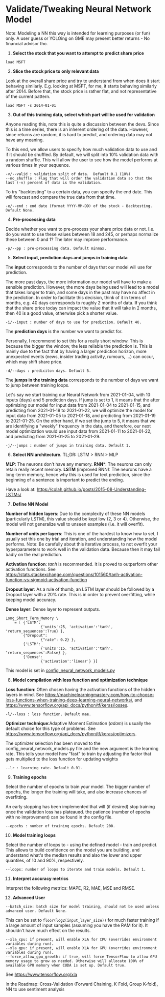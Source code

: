 # Validate/Tweaking Neural Network Model

Note: Modeling a NN this way is intended for learning purposes (or fun) only. A user guess or YOLOing on GME may present better returns - No financial advisor tho.

1. **Select the stock that you want to attempt to predict share price**
```
load MSFT
```

2. **Slice the stock price to only relevant data**

Look at the overall share price and try to understand from when does it start behaving similarly. E.g. looking at MSFT, for me, it starts behaving similarly after 2014. Before that, the stock price is rather flat, and not representative of the current pattern.
```
load MSFT -s 2014-01-01
```

3. **Out of this training data, select which part will be used for validation**

Anyone reading this, note this is quite a discussion between the devs.  Since this is a time series, there is an inherent
ordering of the data.  However, since returns are random, it is hard to predict, and ordering data may not have any meaning.

To this end, we allow users to specify how much validation data to use and if it should be shuffled.  By default, we will split 
into 10% validation data with a random shuffle.  This will allow the user to see how the model performs at various times in your sequence.

```
-v/--valid : validation split of data.  Default 0.1 (10%)
--no_shuffle : Flag that will order the validation data so that the last (-v) percent of data is the validation.
```
To try "backtesting" to a certain data, you can specify the end date.  This will forecast and compare the true data from that time.
```
-e/--end : end date (format YYYY-MM-DD) of the stock - Backtesting. Default None.
```

4. **Pre-processing data**

Decide whether you want to pre-process your share price data or not. I.e. do you want to use these values between 18 and 245, or perhaps normalize these between 0 and 1? The later may improve performance.
```
-p/--pp : pre-processing data. Default minmax.
```

5. **Select input, prediction days and jumps in training data**

The **input** corresponds to the number of days that our model will use for prediction.

The more past days, the more information our model will have to make a sensible prediction. However, the more days being used will lead to a model that takes longer to train, and some days in the past may have no affect in the prediction. In order to facilitate this decision, think of it in terms of months, e.g. 40 days corresponds to roughly 2 months of data. If you think that the share price today can impact the value that it will take in 2 months, then 40 is a good value, otherwise pick a shorter value.
```
-i/--input : number of days to use for prediction. Default 40.
```

The **prediction days** is the number we want to predict for.

Personally, I recommend to set this for a really short window. This is because the bigger the window, the less reliable the prediction is. This is mainly due to the fact that by having a larger prediction horizon, more unexpected events (news, insider trading activity, rumours, ...) can occur, which may shift share price.
```
-d/--days : prediciton days. Default 5.
```

The **jumps in the training data** corresponds to the number of days we want to jump between training loops.

Let's say we start training our Neural Network from 2021-01-04, with 10 inputs (days) and 5 prediction days. If jump is set to 1, it means that the after optimizing our model for input data from 2021-01-04 to 2021-01-15, and predicting from 2021-01-18 to 2021-01-22, we will optimize the model for input data from 2021-01-05 to 2021-01-18, and predicting from 2021-01-19 to 2021-01-25. On the other hand, if we set the jump to 5, it means that we are identifying a "weekly" frequency in the data, and therefore, our next model optimization would use input data from 2021-01-11 to 2021-01-22, and predicting from 2021-01-25 to 2021-01-29.
```
-j/--jumps : number of jumps in training data. Default 1.
```

6. **Select NN architecture.** TL;DR: LSTM > RNN > MLP

**MLP**: The neurons don't have any memory.
**RNN***: The neurons can only retain really recent memory.
**LSTM** (improved RNN): The neurons have a long-term memory, hence why this is used for text prediction, since the beginning of a sentence is important to predict the ending.

Have a look at: https://colah.github.io/posts/2015-08-Understanding-LSTMs/

7. **Define NN Model**

**Number of hidden layers**: Due to the complexity of these NN models (particularly LSTM), this value should be kept low (2, 3 or 4). Otherwise, the model will not generalize well to unseen examples (i.e. it will overfit).

**Number of units per layers**: This is one of the hardest to know how to set, I usually set this one by trial and iteration, and understanding how the model performs. Note: Be carefully about this iterative process, to not overfit your hyperparameters to work well in the validation data. Because then it may fail badly on the real prediction.

**Activation function**: _tanh_ is recommended. It is proved to outperform other activation functions. See https://stats.stackexchange.com/questions/101560/tanh-activation-function-vs-sigmoid-activation-function

**Dropout layer**: As a rule of thumb, an LSTM layer should be followed by a Dropout layer with a 20% rate. This is in order to prevent overfitting, while keeping model accuracy.

**Dense layer**: Dense layer to represent outputs.

```
Long_Short_Term_Memory \
    = [ {'LSTM':
                {'units':25, 'activation':'tanh', 'return_sequences':True} },
        {"Dropout":
                {"rate": 0.2} },
        {'LSTM':
                {'units':15, 'activation':'tanh', 'return_sequences':False} },
        {'Dense':
                {'activation':'linear'} }]
```
This model is set in [config_neural_network_models.py](/config_neural_network_models.py)

8. **Model compilation with loss function and optimization technique**

**Loss function**: Often chosen having the activation functions of the hidden layers in mind. See https://machinelearningmastery.com/how-to-choose-loss-functions-when-training-deep-learning-neural-networks/, and https://www.tensorflow.org/api_docs/python/tf/keras/losses.
```
-l/--loss : loss function. Default mae.
```

**Optimizer technique**:Adaptive Moment Estimation (_adam_) is usually the default choice for this type of problems. See https://www.tensorflow.org/api_docs/python/tf/keras/optimizers.

The optimizer selection has been moved to the config_neural_network_models.py file and the new argument is the learning rate.
This tells your model how "fast" to train by adjusting the factor that gets multiplied to the loss function for updating weights
```
--lr : learning rate. Default 0.01.
```

9. **Training epochs**

Select the number of epochs to train your model. The bigger number of epochs, the longer the training will take, and also increase chances of overfitting.

An early stopping has been implemented that will (if desired) stop training once the validation loss has plateaued.  the patience (number of 
epochs with no improvement) can be found in the config file.
```
--epochs : number of training epochs. Default 200.
```

10. **Model training loops**

Select the number of loops to - using the defined model - train and predict. This allows to build confidence on the model you are building, and understand what's the median results and also the lower and upper quantiles, of 10 and 90%, respectively.
```
--loops: number of loops to iterate and train models. Default 1.
```

11. **Interpret accuracy metrics**

Interpret the following metrics: MAPE, R2, MAE, MSE and RMSE.

12. **Advanced User**
```
--batch_size: batch size for model training, should not be used unless advanced user. Default None.
```
This can be set to `floor(log2(input_layer_size))` for much faster training if a large amount of input samples (assuming you have the RAM for it). It shouldn't have much effect on the results.

```
--xla_cpu: if present, will enable XLA for CPU (overrides environment variables during run).
--xla_gpu: if present, will enable XLA for GPU (overrides environment variables during run).
--force_allow_gpu_growth: if true, will force TensorFlow to allow GPU memory usage to grow as needed. Otherwise will allocate 100% of available GPU memory when CUDA is set up. Default true.
```
See https://www.tensorflow.org/xla

In the Roadmap: Cross-Validation (Forward Chaining, K-Fold, Group K-fold), NN to use sentiment analysis
